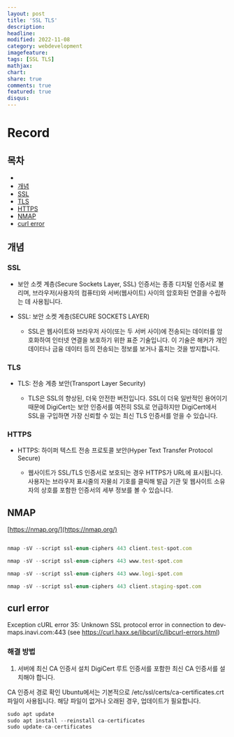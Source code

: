 ```yaml
---
layout: post
title: 'SSL TLS'
description:
headline:
modified: 2022-11-08
category: webdevelopment
imagefeature:
tags: [SSL TLS]
mathjax:
chart:
share: true
comments: true
featured: true
disqus:
---
```


# Record

## 목차

-   [](#)
-   [개념](#개념)
-   [SSL](#SSL)
-   [TLS](#TLS)
-   [HTTPS](#HTTPS)
-   [NMAP](#NMAP)
-   [curl error](#curl-error)

## 개념

### SSL

-   보안 소켓 계층(Secure Sockets Layer, SSL) 인증서는 종종 디지털 인증서로 불리며, 브라우저(사용자의 컴퓨터)와 서버(웹사이트) 사이의 암호화된 연결을 수립하는 데 사용됩니다.

-   SSL: 보안 소켓 계층(SECURE SOCKETS LAYER)
    -   SSL은 웹사이트와 브라우저 사이(또는 두 서버 사이)에 전송되는 데이터를 암호화하여 인터넷 연결을 보호하기 위한 표준 기술입니다. 이 기술은 해커가 개인 데이터나 금융 데이터 등의 전송되는 정보를 보거나 훔치는 것을 방지합니다.

### TLS

-   TLS: 전송 계층 보안(Transport Layer Security)

    -   TLS은 SSL의 향상된, 더욱 안전한 버전입니다. SSL이 더욱 일반적인 용어이기 때문에 DigiCert는 보안 인증서를 여전히 SSL로 언급하지만 DigiCert에서 SSL을 구입하면 가장 신뢰할 수 있는 최신 TLS 인증서를 얻을 수 있습니다.

### HTTPS

-   HTTPS: 하이퍼 텍스트 전송 프로토콜 보안(Hyper Text Transfer Protocol Secure)

    -   웹사이트가 SSL/TLS 인증서로 보호되는 경우 HTTPS가 URL에 표시됩니다. 사용자는 브라우저 표시줄의 자물쇠 기호를 클릭해 발급 기관 및 웹사이트 소유자의 상호를 포함한 인증서의 세부 정보를 볼 수 있습니다.

## NMAP

[https://nmap.org/](https://nmap.org/)

```javascript

nmap -sV --script ssl-enum-ciphers 443 client.test-spot.com

nmap -sV --script ssl-enum-ciphers 443 www.test-spot.com

nmap -sV --script ssl-enum-ciphers 443 www.logi-spot.com

nmap -sV --script ssl-enum-ciphers 443 client.staging-spot.com
```


## curl error
Exception cURL error 35: Unknown SSL protocol error in connection to dev-maps.inavi.com:443  (see https://curl.haxx.se/libcurl/c/libcurl-errors.html) 
### 해결 방법
1. 서버에 최신 CA 인증서 설치
DigiCert 루트 인증서를 포함한 최신 CA 인증서를 설치해야 합니다.

CA 인증서 경로 확인
Ubuntu에서는 기본적으로 /etc/ssl/certs/ca-certificates.crt 파일이 사용됩니다.
해당 파일이 없거나 오래된 경우, 업데이트가 필요합니다.

```JavaScript
sudo apt update
sudo apt install --reinstall ca-certificates
sudo update-ca-certificates
```